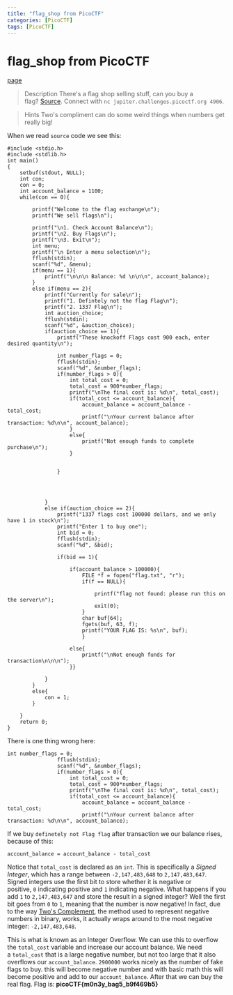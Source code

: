 ```yaml
---
title: "flag_shop from PicoCTF"
categories: [PicoCTF]
tags: [PicoCTF]
---
```

# flag_shop from PicoCTF
[page](https://play.picoctf.org/practice/challenge/49?category=5&difficulty=2&page=1&search=&solved=0)
> Description
There's a flag shop selling stuff, can you buy a flag? [Source](https://jupiter.challenges.picoctf.org/static/64e724ad327f83ad833d9c6baa072b1f/store.c). Connect with `nc jupiter.challenges.picoctf.org 4906`.

>Hints
>Two's compliment can do some weird things when numbers get really big!

When we read `source` code we see this:
```
#include <stdio.h>
#include <stdlib.h>
int main()
{
    setbuf(stdout, NULL);
    int con;
    con = 0;
    int account_balance = 1100;
    while(con == 0){
        
        printf("Welcome to the flag exchange\n");
        printf("We sell flags\n");

        printf("\n1. Check Account Balance\n");
        printf("\n2. Buy Flags\n");
        printf("\n3. Exit\n");
        int menu;
        printf("\n Enter a menu selection\n");
        fflush(stdin);
        scanf("%d", &menu);
        if(menu == 1){
            printf("\n\n\n Balance: %d \n\n\n", account_balance);
        }
        else if(menu == 2){
            printf("Currently for sale\n");
            printf("1. Defintely not the flag Flag\n");
            printf("2. 1337 Flag\n");
            int auction_choice;
            fflush(stdin);
            scanf("%d", &auction_choice);
            if(auction_choice == 1){
                printf("These knockoff Flags cost 900 each, enter desired quantity\n");
                
                int number_flags = 0;
                fflush(stdin);
                scanf("%d", &number_flags);
                if(number_flags > 0){
                    int total_cost = 0;
                    total_cost = 900*number_flags;
                    printf("\nThe final cost is: %d\n", total_cost);
                    if(total_cost <= account_balance){
                        account_balance = account_balance - total_cost;
                        printf("\nYour current balance after transaction: %d\n\n", account_balance);
                    }
                    else{
                        printf("Not enough funds to complete purchase\n");
                    }
                                    
                    
                }
                    
                    
                    
                
            }
            else if(auction_choice == 2){
                printf("1337 flags cost 100000 dollars, and we only have 1 in stock\n");
                printf("Enter 1 to buy one");
                int bid = 0;
                fflush(stdin);
                scanf("%d", &bid);
                
                if(bid == 1){
                    
                    if(account_balance > 100000){
                        FILE *f = fopen("flag.txt", "r");
                        if(f == NULL){

                            printf("flag not found: please run this on the server\n");
                            exit(0);
                        }
                        char buf[64];
                        fgets(buf, 63, f);
                        printf("YOUR FLAG IS: %s\n", buf);
                        }
                    
                    else{
                        printf("\nNot enough funds for transaction\n\n\n");
                    }}

            }
        }
        else{
            con = 1;
        }

    }
    return 0;
}
```
There is one thing wrong here: 
```
int number_flags = 0;
                fflush(stdin);
                scanf("%d", &number_flags);
                if(number_flags > 0){
                    int total_cost = 0;
                    total_cost = 900*number_flags;
                    printf("\nThe final cost is: %d\n", total_cost);
                    if(total_cost <= account_balance){
                        account_balance = account_balance - total_cost;
                        printf("\nYour current balance after transaction: %d\n\n", account_balance);
```
If we buy `definetely not Flag flag` after transaction we our balance rises, because of this:
```
account_balance = account_balance - total_cost
```
Notice that `total_cost` is declared as an `int`. This is specifically a _Signed Integer_, which has a range between `-2,147,483,648` to `2,147,483,647`. Signed integers use the first bit to store whether it is negative or positive, `0` indicating positive and `1` indicating negative. What happens if you add `1` to `2,147,483,647` and store the result in a signed integer? Well the first bit goes from `0` to `1`, meaning that the number is now negative! In fact, due to the way [Two's Complement](https://en.wikipedia.org/wiki/Two%27s_complement), the method used to represent negative numbers in binary, works, it actually wraps around to the most negative integer: `-2,147,483,648`.

This is what is known as an Integer Overflow. We can use this to overflow the `total_cost` variable and increase our account balance. We need a `total_cost` that is a large negative number, but not too large that it also overflows our `account_balance`. `2900000` works nicely as the number of fake flags to buy. this will become negative number and with basic math this will become positive and add to our `account_balance`. After that we can buy the real flag.
Flag is: 
**picoCTF{m0n3y_bag5_b9f469b5}**
